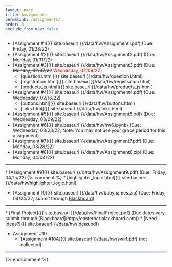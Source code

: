 ```yaml
---
layout: page
title: Assignments 
permalink: /assignments/
order: 3
exclude_from_nav: false 
---
```

  
* [Assignment #1]({{ site.baseurl }}/data/hw/Assignment1.pdf) (Due: Friday, 01/28/22)
* [Assignment #2]({{ site.baseurl }}/data/hw/Assignment2.pdf) (Due: Monday, 01/31/22)
* [Assignment #3]({{ site.baseurl }}/data/hw/Assignment3.pdf) (Due: <strike> Monday, 02/07/22</strike> <span style = "color:red">Wednesday, 02/09/22</span>)
    * [question1.html]({{ site.baseurl }}/data/hw/question1.html) 
    * [registration.html]({{ site.baseurl }}/data/hw/registration.html) 
    * [products_js.html]({{ site.baseurl }}/data/hw/products_js.html) 
* [Assignment #4]({{ site.baseurl }}/data/hw/Assignment4.pdf) (Due: Wednesday, 02/16/22)
    * [buttons.html]({{ site.baseurl }}/data/hw/buttons.html) 
    * [links.html]({{ site.baseurl }}/data/hw/links.html) 
* [Assignment #5]({{ site.baseurl }}/data/hw/Assignment5.pdf) (Due: Wednesday, 03/09/22)
* [Assignment #6]({{ site.baseurl }}/data/hw/hw6.ipynb) (Due: Wednesday, 03/23/22; Note: You may not use your grace period for this assignment)
* [Assignment #7]({{ site.baseurl }}/data/hw/Assignment7.pdf) (Due: Monday, 03/28/22)
* [Assignment #8]({{ site.baseurl }}/data/hw/Assignment8.zip) (Due: Monday, 04/04/22)
<hr style = "height:1px; background-color:maroon;">
* [Assignment #9]({{ site.baseurl }}/data/hw/Assignment9.pdf) (Due: Friday, 04/15/22)
{% comment %}
    * [highlighter_logic.html]({{ site.baseurl }}/data/hw/highlighter_logic.html)

* [Assignment 10]({{ site.baseurl }}/data/hw/babynames.zip) (Due: Friday, 04/24/22; submit through [Blackboard](http://easternct.blackboard.com))
<hr style = 'background-color:black; height:1px;'>
* [Final Project]({{ site.baseurl }}/data/hw/FinalProject.pdf) (Due dates vary, submit through [Blackboard](http://easternct.blackboard.com))
    * [Need Ideas?]({{ site.baseurl }}/data/hw/Ideas.pdf) 

* Assignment #10
    * [Assignment #10A]({{ site.baseurl }}/data/hw/swirl.pdf) (not collected)

<hr style = "height:2px; background-color:blue">

{% endcomment %}
